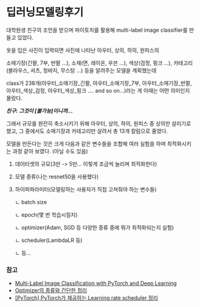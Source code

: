 # 딥러닝모델링후기

대학원생 친구의 조언을 받으며 파이토치를 활용해 multi-label image classifier를 만들고 있었다.

옷을 입은 사진이 입력되면 사진에 나타난 아우터, 상의, 하의, 원피스의

소매기장(긴팔, 7부, 반팔 ...), 소재(면, 레이온, 우븐 ...), 색상(검정, 핑크 ...), 카테고리(블라우스, 셔츠, 청바지, 무스탕 ...) 등을 알려주는 모델을 계획했는데

class가 238개(아우터_소매기장_긴팔, 아우터_소매기장_7부, 아우터_소매기장_반팔, 아우터_색상_검정, 아우터_색상_핑크 .... and so on...)라는 게 이때는 어떤 의미인지 몰랐다.

**_친구: 그것이 [불가능]이니까..._**

그래서 규모를 완전히 축소시키기 위해 아우터, 상의, 하의, 원피스 중 상의만 살리기로 했고, 그 중에서도 소매기장과 카테고리만 살려서 총 13개 칼럼으로 줄였다.

모델을 만든다는 것은 크게 다음과 같은 변수들을 조합해 여러 실험을 하며 최적화시키는 과정 같아 보였다. (아닐 수도 있음)
1. 데이터셋의 규모(3만 -> 5만... 이렇게 조금씩 늘리며 최적화한다)
2. 모델 종류(나는 resnet50을 사용했다)
3. 하이퍼파라미터(모델링하는 사용자가 직접 고쳐줘야 하는 변수들)

    ㄴ batch size
  
    ㄴ epoch(몇 번 학습시킬지)
  
    ㄴ optimizer(Adam, SGD 등 다양한 종류 중에 뭐가 최적화되는지 실험)
  
    ㄴ scheduler(LambdaLR 등)
  
    ㄴ 등...

### 참고
* [Multi-Label Image Classification with PyTorch and Deep Learning](https://debuggercafe.com/multi-label-image-classification-with-pytorch-and-deep-learning/)
* [Optimizer의 종류와 간단한 정리](https://velog.io/@reversesky/Optimizer%EC%9D%98-%EC%A2%85%EB%A5%98%EC%99%80-%EA%B0%84%EB%8B%A8%ED%95%9C-%EC%A0%95%EB%A6%AC)
* [[PyTorch] PyTorch가 제공하는 Learning rate scheduler 정리](https://sanghyu.tistory.com/113)
